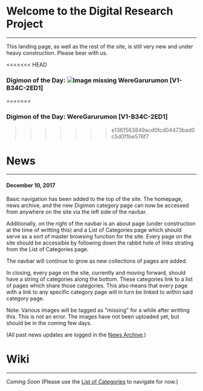 # Welcome to the Digital Research Project
-----
This landing page, as well as the rest of the site, is still very new and under heavy construction. Please bear with us.

<<<<<<< HEAD
### Digimon of the Day: ![Image missing]({{site.baseurl}}/hosting/digimon-lcd-colored/weregaruru.png) WereGarurumon [V1-B34C-2ED1]
=======
### Digimon of the Day: WereGarurumon [V1-B34C-2ED1]
>>>>>>> e1361563849acd0fcd04473bad0c5d0f1be576f7

# News
-----
#### December 10, 2017
Basic navigation has been added to the top of the site. The homepage, news archive, and the new Digimon category page can now be accessed from anywhere on the site via the left side of the navbar.

Additionally, on the right of the navbar is an about page (under construction at the time of writting this) and a List of Categories page which should serve as a sort of master browsing function for the site. Every page on the site should be accessible by following down the rabbit hole of links strating from the List of Categories page.

The navbar will continue to grow as new collections of pages are added.

In closing, every page on the site, currently and moving forward, should have a string of categories along the bottom. These categories link to a list of pages which share those categories. This also means that every page with a link to any specific category page will in turn be linked to within said category page.

Note: Various images will be tagged as "missing" for a while after writting this. This is not an error. The images have not been uploaded yet, but should be in the coming few days.

(All past news updates are logged in the [News Archive](news).)

# Wiki
-----
_Coming Soon_ (Please use the [List of Categories](http://www.thedrp.org/wiki/List_of_Categories) to navigate for now.)
